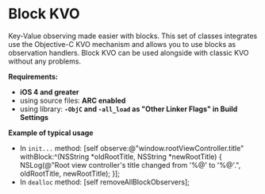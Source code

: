 Block KVO
=========

Key-Value observing made easier with blocks.
This set of classes integrates use the Objective-C KVO mechanism and allows you to use blocks as observation handlers.
Block KVO can be used alongside with classic KVO without any problems.

**Requirements:**
  - **iOS 4 and greater**
  - using source files: **ARC enabled**
  - using library: **`-ObjC` and `-all_load` as "Other Linker Flags" in Build Settings**

**Example of typical usage**
  - In `init...` method:
    [self observe:@"window.rootViewController.title"
        withBlock:^(NSString *oldRootTitle, NSString *newRootTitle) {
        NSLog(@"Root view controller's title changed from '%@' to '%@'.", oldRootTitle, newRootTitle);
    }];
  - In `dealloc` method:
    [self removeAllBlockObservers];
